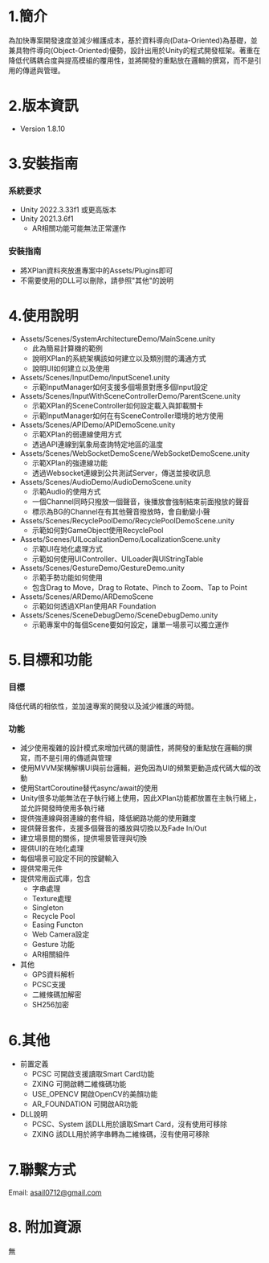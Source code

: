 # 1.簡介
為加快專案開發速度並減少維護成本，基於資料導向(Data-Oriented)為基礎，並兼具物件導向(Object-Oriented)優勢，設計出用於Unity的程式開發框架。著重在降低代碼耦合度與提高模組的覆用性，並將開發的重點放在邏輯的撰寫，而不是引用的傳遞與管理。
# 2.版本資訊
- Version 1.8.10
# 3.安裝指南
### 系統要求
- Unity 2022.3.33f1 或更高版本
- Unity 2021.3.6f1
  - AR相關功能可能無法正常運作
### 安裝指南
- 將XPlan資料夾放進專案中的Assets/Plugins即可
- 不需要使用的DLL可以刪除，請參照"其他"的說明
  
# 4.使用說明
- Assets/Scenes/SystemArchitectureDemo/MainScene.unity
  - 此為簡易計算機的範例
  - 說明XPlan的系統架構該如何建立以及類別間的溝通方式
  - 說明UI如何建立以及使用
- Assets/Scenes/InputDemo/InputScene1.unity
  - 示範InputManager如何支援多個場景對應多個Input設定 
- Assets/Scenes/InputWithSceneControllerDemo/ParentScene.unity
  - 示範XPlan的SceneController如何設定載入與卸載關卡
  - 示範InputManager如何在有SceneController環境的地方使用
- Assets/Scenes/APIDemo/APIDemoScene.unity
  - 示範XPlan的弱連線使用方式
  - 透過API連線到氣象局查詢特定地區的溫度
- Assets/Scenes/WebSocketDemoScene/WebSocketDemoScene.unity
  - 示範XPlan的強連線功能
  - 透過Websocket連線到公共測試Server，傳送並接收訊息
- Assets/Scenes/AudioDemo/AudioDemoScene.unity
  - 示範Audio的使用方式
  - 一個Channel同時只撥放一個聲音，後播放會強制結束前面撥放的聲音
  - 標示為BG的Channel在有其他聲音撥放時，會自動變小聲
- Assets/Scenes/RecyclePoolDemo/RecyclePoolDemoScene.unity
  - 示範如何對GameObject使用RecyclePool
- Assets/Scenes/UILocalizationDemo/LocalizationScene.unity
  - 示範UI在地化處理方式
  - 示範如何使用UIController、UILoader與UIStringTable
- Assets/Scenes/GestureDemo/GestureDemo.unity
  - 示範手勢功能如何使用
  - 包含Drag to Move，Drag to Rotate、Pinch to Zoom、Tap to Point
- Assets/Scenes/ARDemo/ARDemoScene
  - 示範如何透過XPlan使用AR Foundation
- Assets/Scenes/SceneDebugDemo/SceneDebugDemo.unity
  - 示範專案中的每個Scene要如何設定，讓單一場景可以獨立運作
 
# 5.目標和功能
### 目標
降低代碼的相依性，並加速專案的開發以及減少維護的時間。
### 功能
- 減少使用複雜的設計模式來增加代碼的閱讀性，將開發的重點放在邏輯的撰寫，而不是引用的傳遞與管理
- 使用MVVM架構解構UI與前台邏輯，避免因為UI的頻繁更動造成代碼大幅的改動
- 使用StartCoroutine替代async/await的使用
- Unity很多功能無法在子執行緒上使用，因此XPlan功能都放置在主執行緒上，並允許開發時使用多執行緒
- 提供強連線與弱連線的套件組，降低網路功能的使用難度
- 提供聲音套件，支援多個聲音的播放與切換以及Fade In/Out
- 建立場景間的關係，提供場景管理與切換
- 提供UI的在地化處理
- 每個場景可設定不同的按鍵輸入
- 提供常用元件
- 提供常用函式庫，包含
  - 字串處理
  - Texture處理
  - Singleton
  - Recycle Pool
  - Easing Functon
  - Web Camera設定
  - Gesture 功能
  - AR相關組件
- 其他 
  - GPS資料解析
  - PCSC支援
  - 二維條碼加解密
  - SH256加密
# 6.其他
- 前置定義
  - PCSC 可開啟支援讀取Smart Card功能
  - ZXING 可開啟轉二維條碼功能
  - USE_OPENCV 開啟OpenCV的美顏功能
  - AR_FOUNDATION 可開啟AR功能
- DLL說明
  - PCSC、System 該DLL用於讀取Smart Card，沒有使用可移除
  - ZXING 該DLL用於將字串轉為二維條碼，沒有使用可移除

# 7.聯繫方式
Email: asail0712@gmail.com

# 8. 附加資源
無
